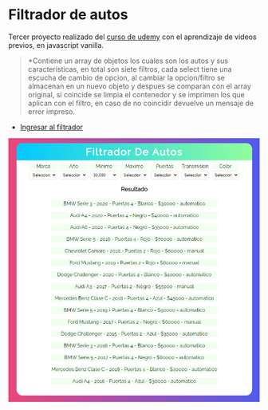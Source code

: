 # Filtrador de autos

Tercer proyecto realizado del <a href="https://www.udemy.com/course/javascript-moderno-guia-definitiva-construye-10-proyectos/">curso de udemy</a> con el aprendizaje de videos previos, en javascript vanilla.

> *Contiene un array de objetos los cuales son los autos y sus caracteristicas, en total son siete filtros, cada select tiene una escucha de cambio de opcion, al cambiar la opcion/filtro se almacenan en un nuevo objeto y despues se comparan con el array original, si coincide se limpia el contenedor  y se imprimen los que aplican con el filtro, en caso de no coincidir devuelve un mensaje de error impreso.
- <a href="https://sonnyrmt.github.io/formulary/" target="_blank">Ingresar al filtrador</a>

![imagen_ejemplo](img_example/example.png "imagen_ejemplo")
